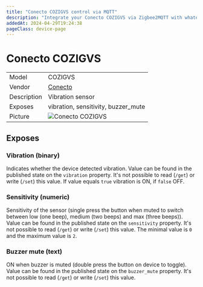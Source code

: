 ```yaml
---
title: "Conecto COZIGVS control via MQTT"
description: "Integrate your Conecto COZIGVS via Zigbee2MQTT with whatever smart home infrastructure you are using without the vendor's bridge or gateway."
addedAt: 2024-04-29T19:24:38
pageClass: device-page
---
```


<!-- !!!! -->
<!-- ATTENTION: This file is auto-generated through docgen! -->
<!-- You can only edit the "Notes"-Section between the two comment lines "Notes BEGIN" and "Notes END". -->
<!-- Do not use h1 or h2 heading within "## Notes"-Section. -->
<!-- !!!! -->

# Conecto COZIGVS

|     |     |
|-----|-----|
| Model | COZIGVS  |
| Vendor  | [Conecto](/supported-devices/#v=Conecto)  |
| Description | Vibration sensor |
| Exposes | vibration, sensitivity, buzzer_mute |
| Picture | ![Conecto COZIGVS](https://www.zigbee2mqtt.io/images/devices/COZIGVS.png) |


<!-- Notes BEGIN: You can edit here. Add "## Notes" headline if not already present. -->


<!-- Notes END: Do not edit below this line -->




## Exposes

### Vibration (binary)
Indicates whether the device detected vibration.
Value can be found in the published state on the `vibration` property.
It's not possible to read (`/get`) or write (`/set`) this value.
If value equals `true` vibration is ON, if `false` OFF.

### Sensitivity (numeric)
Sensitivity of the sensor (single press the button when muted to switch between low (one beep), medium (two beeps) and max (three beeps)).
Value can be found in the published state on the `sensitivity` property.
It's not possible to read (`/get`) or write (`/set`) this value.
The minimal value is `0` and the maximum value is `2`.

### Buzzer mute (text)
ON when buzzer is muted (double press the button on device to toggle).
Value can be found in the published state on the `buzzer_mute` property.
It's not possible to read (`/get`) or write (`/set`) this value.

